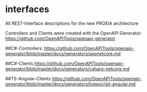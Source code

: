 # interfaces
All REST-Interface descriptions for the new PROXIA architecture


Controllers and Clients were created with the OpenAPI Generator:
https://github.com/OpenAPITools/openapi-generator

##C#-Controllers:
https://github.com/OpenAPITools/openapi-generator/blob/master/docs/generators/aspnetcore.md

##C#-Clients
https://github.com/OpenAPITools/openapi-generator/blob/master/docs/generators/csharp-netcore.md

##TS-Angular-Clients
https://github.com/OpenAPITools/openapi-generator/blob/master/docs/generators/typescript-angular.md
